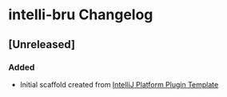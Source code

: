 <!-- Keep a Changelog guide -> https://keepachangelog.com -->

# intelli-bru Changelog

## [Unreleased]
### Added
- Initial scaffold created from [IntelliJ Platform Plugin Template](https://github.com/JetBrains/intellij-platform-plugin-template)
